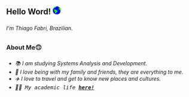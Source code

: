 <h2 align="left">Hello Word! <img src = "https://github.com/TlFabri/TlFabri/blob/main/gifs/earth.gif" width="22px" height="22px">

###

<h6 align="left">I'm Thiago Fabri, Brazilian.

###

<h3 align="left">About Me🙃</h3>

###

<h6 align="left">

  - 📚 I am studying Systems Analysis and Development.  
  - 🏡 I love being with my family and friends, they are everything to me.<br>	
  - ✈️ I love to travel and get to know new places and cultures.<br>	
  - 👨‍🎓 &nbsp;<samp>My academic life [__here!__](https://github.com/TlFabri/certificados)</samp> </h6>





